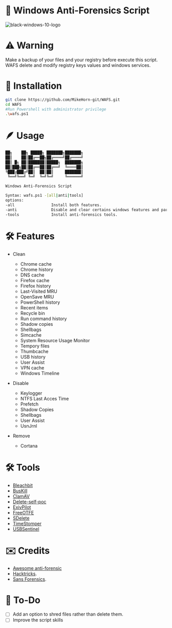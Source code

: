 # 🔐 Windows Anti-Forensics Script

![black-windows-10-logo](https://github.com/MikeHorn-git/WAFS/assets/123373126/32917e73-50f1-41f5-931b-1ad7304f4db1)

# ⚠️ Warning
Make a backup of your files and your registry before execute this script. WAFS delete and modify registry keys values and windows services.

# 👷 Installation
```bash
git clone https://github.com/MikeHorn-git/WAFS.git
cd WAFS
#Run Powershell with administrator privilege
.\wafs.ps1
```

# 🪶 Usage
```bash
██╗    ██╗ █████╗ ███████╗███████╗
██║    ██║██╔══██╗██╔════╝██╔════╝
██║ █╗ ██║███████║█████╗  ███████╗
██║███╗██║██╔══██║██╔══╝  ╚════██║
╚███╔███╔╝██║  ██║██║     ███████║
 ╚══╝╚══╝ ╚═╝  ╚═╝╚═╝     ╚══════╝
                                  
Windows Anti-Forensics Script

Syntax: wafs.ps1 -[all|anti|tools]
options:
-all                Install both features.
-anti               Disable and clear certains windows features and parameters for anti-forensics.
-tools              Install anti-forensics tools.
```

# 🛠️ Features
* Clean
   * Chrome cache
   * Chrome history
   * DNS cache
   * Firefox cache
   * Firefox history
   * Last-Visited MRU
   * OpenSave MRU
   * PowerShell history
   * Recent items
   * Recycle bin
   * Run command history
   * Shadow copies
   * Shellbags
   * Simcache
   * System Resource Usage Monitor
   * Tempory files
   * Thumbcache
   * USB history
   * User Assist
   * VPN cache
   * Windows Timeline
  
* Disable
  * Keylogger
  * NTFS Last Acces Time
  * Prefetch
  * Shadow Copies
  * Shellbags
  * User Assist
  * UsnJrnl

* Remove
  * Cortana

# 🛠️ Tools
* [Bleachbit](https://www.bleachbit.org/)
* [BusKill](https://github.com/BusKill/buskill-app)
* [ClamAV](https://www.clamav.net/)
* [Delete-self-poc](https://github.com/LloydLabs/delete-self-poc)
* [ExivPilot](https://www.colorpilot.com/)
* [FreeOTFE](https://en.wikipedia.org/wiki/FreeOTFE)
* [SDelete](https://learn.microsoft.com/en-us/sysinternals/downloads/sdelete)
* [TimeStomper](https://github.com/slyd0g/TimeStomper)
* [USBSentinel](https://github.com/thereisnotime/xxUSBSentinel/)

# ✉️ Credits
* [Awesome anti-forensic](https://github.com/shadawck/awesome-anti-forensic)
* [Hacktricks](https://book.hacktricks.xyz/generic-methodologies-and-resources/basic-forensic-methodology/anti-forensic-techniques#disable-shadow-copies).
* [Sans Forensics](https://www.sans.org/posters/windows-forensic-analysis/).

# 📡 To-Do
- [ ] Add an option to shred files rather than delete them.
- [ ] Improve the script skills

